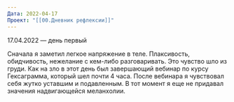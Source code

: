 ```yaml
---
Дата: 2022-04-17
Проект: "[[00.Дневник рефлексии]]"
---
```

17.04.2022 — день первый

Сначала я заметил легкое напряжение в теле. Плаксивость, обидчивость, нежелание с кем-либо разговаривать. Это чувство шло из груди. Как на зло в этот день был завершающий вебинар по курсу Гексаграмма, который шел почти 4 часа. После вебинара я чувствовал себя жутко уставшим и подавленным. В тот момент я еще не придавал значения надвигающейся меланхолии.